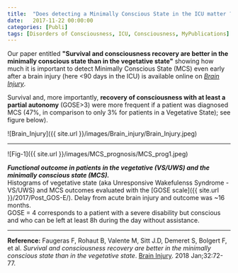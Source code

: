 ```yaml
---
title:  "Does detecting a Minimally Conscious State in the ICU matter ?"
date:   2017-11-22 00:00:00
categories: [Publi]
tags: [Disorders of Consciousness, ICU, Consciousness, MyPublications]
---
```


Our paper entitled **"Survival and consciousness recovery are better in the minimally conscious state than in the vegetative state"** showing how much it is important to detect Minimally Conscious State (MCS) even early after a brain injury (here <90 days in the ICU) is available online on [*Brain Injury*](http://www.tandfonline.com.gate2.inist.fr/doi/full/10.1080/02699052.2017.1364421).  


Survival and, more importantly, **recovery of consciousness with at least a partial autonomy** (GOSE>3) were more frequent if a patient was diagnosed MCS (47%, in comparison to only 3% for patients in a Vegetative State); see figure below).

![Brain_Injury]({{ site.url }}/images/Brain_injury/Brain_Injury.jpeg)

___

![Fig-1]({{ site.url }}/images/MCS_prognosis/MCS_prog1.jpeg)

***Functional outcome in patients in the vegetative (VS/UWS) and the minimally conscious state (MCS).***   
Histograms of vegetative state (aka Unresponsive Wakefulenss Syndrome - VS/UWS) and MCS outcomes evaluated with the [GOSE scale]({{ site.url }}/2017/Post_GOS-E/).
Delay from acute brain injury and outcome was ~16 months.  
GOSE = 4 corresponds to a patient with a severe disability but conscious and who can be left at least 8h during the day without assistance.

---

**Reference:** Faugeras F, Rohaut B, Valente M, Sitt J.D, Demeret S, Bolgert F, et al. *Survival and consciousness recovery are better in the minimally conscious state than in the vegetative state*. [Brain Injury](http://www.tandfonline.com.gate2.inist.fr/doi/full/10.1080/02699052.2017.1364421). 2018 Jan;32:72-77.


<script type="text/javascript">
  reddit_url = "https://doi.org/10.1080/02699052.2017.1364421";
  reddit_title = "Survival and consciousness recovery are better in the minimally conscious state than in the vegetative state";
  reddit_newwindow='1';
</script>
<script type="text/javascript" src="//www.redditstatic.com/button/button3.js"></script>


<script type='text/javascript' src='https://d1bxh8uas1mnw7.cloudfront.net/assets/embed.js'></script>
<div data-badge-popover="right" class='altmetric-embed' data-badge-type='donut' data-hide-less-than='1' data-doi="/10.1080/02699052.2017.1364421"></div>
